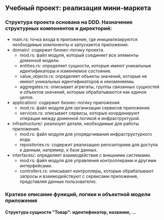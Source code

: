 ## Учебный проект: реализация мини-маркета

### Структура проекта основана на DDD. Назначение структурных компонентов и директорий:
- main.rs: точка входа в приложение, где инициализируются необходимые компоненты и запускается приложение.
- domain/: содержит бизнес-логику проекта.
    - mod.rs: файл модуля, который соединяет все элементы доменной модели.
    - entities.rs: определяет сущности, которые имеют уникальные идентификаторы и изменяемое состояние.
    - value_objects.rs: определяет объекты значений, которые не имеют уникальных идентификаторов и неизменяемы.
    - aggregates.rs: описывает агрегаты, группы связанных сущностей и объектов значений, которые обрабатываются как единое целое.
- application/: содержит бизнес-логику приложения.
    - mod.rs: файл модуля для организации сервисов приложения.
    - services.rs: описывает сервисы, которые координируют операции между доменной логикой и инфраструктурой.
- infrastructure/: реализует детали, необходимые для работы приложения.
    - mod.rs: файл модуля для упорядочивания инфраструктурного кода.
    - repositories.rs: содержит реализацию репозиториев для доступа к данным, например, к базе данных.
- interfaces/: определяет взаимодействия с внешними системами.
    - mod.rs: файл модуля для управления контроллерами и другими интерфейсами.
    - controllers.rs: описывает контроллеры, которые обрабатывают запросы и взаимодействуют с сервисами приложения, представляя данные пользователю.

### Краткое описание функций, логики и объектной модели приложения

#### Структура сущности "Товар": идентификатор, название, ...